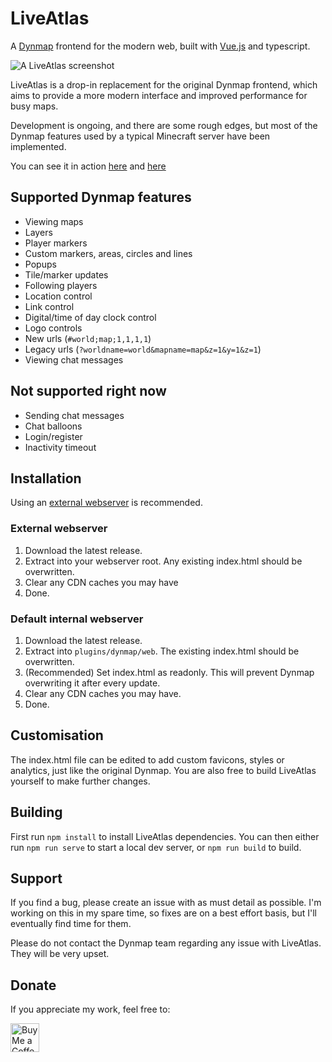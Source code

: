 # LiveAtlas 
A [Dynmap](https://github.com/webbukkit/dynmap) frontend for the modern web, built with [Vue.js](https://github.com/vuejs/vue) and typescript.

![A LiveAtlas screenshot](https://minecraft.rtgame.co.uk/liveatlas/liveatlas.jpg)

LiveAtlas is a drop-in replacement for the original Dynmap frontend, which aims to provide a more modern interface and improved performance for busy maps.

Development is ongoing, and there are some rough edges, but most of the Dynmap features used by a typical Minecraft server have been implemented.

You can see it in action [here](https://minecraft.rtgame.co.uk/map/build) and [here](https://minecraft.rtgame.co.uk/map/stresstest)

## Supported Dynmap features
- Viewing maps
- Layers
- Player markers
- Custom markers, areas, circles and lines
- Popups
- Tile/marker updates
- Following players
- Location control
- Link control
- Digital/time of day clock control
- Logo controls
- New urls (`#world;map;1,1,1,1`)
- Legacy urls (`?worldname=world&mapname=map&z=1&y=1&z=1`)
- Viewing chat messages

## Not supported right now
- Sending chat messages
- Chat balloons
- Login/register
- Inactivity timeout

## Installation
Using an [external webserver](https://github.com/webbukkit/dynmap/wiki/External-Webserver-Basics) is recommended.

### External webserver
1. Download the latest release.
2. Extract into your webserver root. Any existing index.html should be overwritten.
3. Clear any CDN caches you may have
4. Done.

### Default internal webserver
1. Download the latest release.
2. Extract into `plugins/dynmap/web`. The existing index.html should be overwritten.
3. (Recommended) Set index.html as readonly. This will prevent Dynmap overwriting it after every update.
4. Clear any CDN caches you may have.
5. Done.

## Customisation
The index.html file can be edited to add custom favicons, styles or analytics, just like the original Dynmap.
You are also free to build LiveAtlas yourself to make further changes.

## Building
First run `npm install` to install LiveAtlas dependencies. You can then either run `npm run serve` to start a local dev server, or `npm run build` to build.

## Support
If you find a bug, please create an issue with as must detail as possible. I'm working on this in my spare time, so fixes are on a best effort basis, but I'll eventually find time for them.

Please do not contact the Dynmap team regarding any issue with LiveAtlas. They will be very upset.

## Donate
If you appreciate my work, feel free to:

<a href='https://ko-fi.com/jlyne' target='_blank'><img height='35' style='border:0px;height:46px;' src='https://az743702.vo.msecnd.net/cdn/kofi3.png?v=0' border='0' alt='Buy Me a Coffee at ko-fi.com' />
